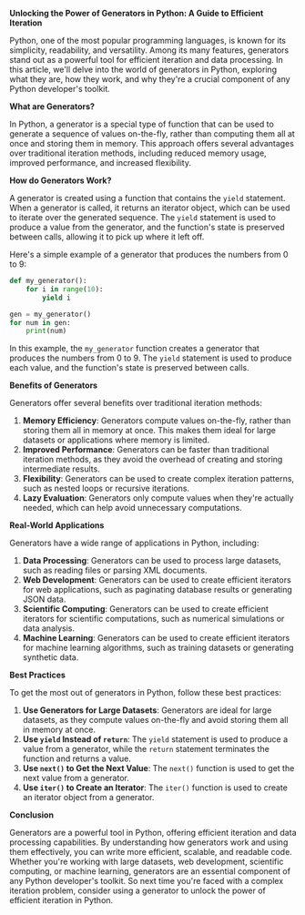 **Unlocking the Power of Generators in Python: A Guide to Efficient Iteration**

Python, one of the most popular programming languages, is known for its simplicity, readability, and versatility. Among its many features, generators stand out as a powerful tool for efficient iteration and data processing. In this article, we'll delve into the world of generators in Python, exploring what they are, how they work, and why they're a crucial component of any Python developer's toolkit.

**What are Generators?**

In Python, a generator is a special type of function that can be used to generate a sequence of values on-the-fly, rather than computing them all at once and storing them in memory. This approach offers several advantages over traditional iteration methods, including reduced memory usage, improved performance, and increased flexibility.

**How do Generators Work?**

A generator is created using a function that contains the `yield` statement. When a generator is called, it returns an iterator object, which can be used to iterate over the generated sequence. The `yield` statement is used to produce a value from the generator, and the function's state is preserved between calls, allowing it to pick up where it left off.

Here's a simple example of a generator that produces the numbers from 0 to 9:
```python
def my_generator():
    for i in range(10):
        yield i

gen = my_generator()
for num in gen:
    print(num)
```
In this example, the `my_generator` function creates a generator that produces the numbers from 0 to 9. The `yield` statement is used to produce each value, and the function's state is preserved between calls.

**Benefits of Generators**

Generators offer several benefits over traditional iteration methods:

1. **Memory Efficiency**: Generators compute values on-the-fly, rather than storing them all in memory at once. This makes them ideal for large datasets or applications where memory is limited.
2. **Improved Performance**: Generators can be faster than traditional iteration methods, as they avoid the overhead of creating and storing intermediate results.
3. **Flexibility**: Generators can be used to create complex iteration patterns, such as nested loops or recursive iterations.
4. **Lazy Evaluation**: Generators only compute values when they're actually needed, which can help avoid unnecessary computations.

**Real-World Applications**

Generators have a wide range of applications in Python, including:

1. **Data Processing**: Generators can be used to process large datasets, such as reading files or parsing XML documents.
2. **Web Development**: Generators can be used to create efficient iterators for web applications, such as paginating database results or generating JSON data.
3. **Scientific Computing**: Generators can be used to create efficient iterators for scientific computations, such as numerical simulations or data analysis.
4. **Machine Learning**: Generators can be used to create efficient iterators for machine learning algorithms, such as training datasets or generating synthetic data.

**Best Practices**

To get the most out of generators in Python, follow these best practices:

1. **Use Generators for Large Datasets**: Generators are ideal for large datasets, as they compute values on-the-fly and avoid storing them all in memory at once.
2. **Use `yield` Instead of `return`**: The `yield` statement is used to produce a value from a generator, while the `return` statement terminates the function and returns a value.
3. **Use `next()` to Get the Next Value**: The `next()` function is used to get the next value from a generator.
4. **Use `iter()` to Create an Iterator**: The `iter()` function is used to create an iterator object from a generator.

**Conclusion**

Generators are a powerful tool in Python, offering efficient iteration and data processing capabilities. By understanding how generators work and using them effectively, you can write more efficient, scalable, and readable code. Whether you're working with large datasets, web development, scientific computing, or machine learning, generators are an essential component of any Python developer's toolkit. So next time you're faced with a complex iteration problem, consider using a generator to unlock the power of efficient iteration in Python.